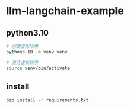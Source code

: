 # llm-langchain-example

## python3.10

```bash
# 创建虚拟环境
python3.10 -m venv venv

# 激活虚拟环境
source venv/bin/activate

```

## install

```bash
pip install -r requirements.txt
```
